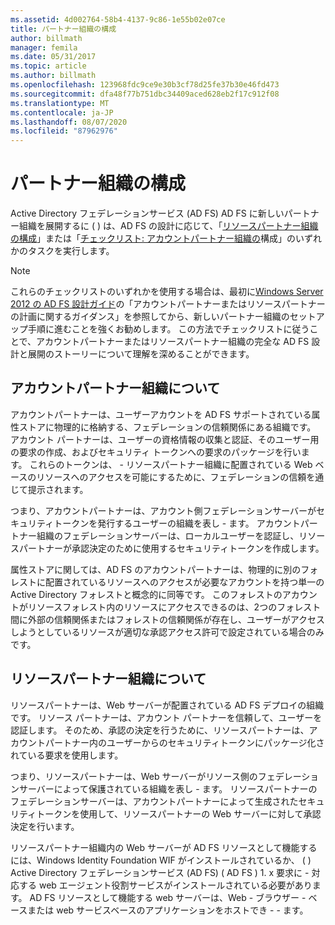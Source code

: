 ```yaml
---
ms.assetid: 4d002764-58b4-4137-9c86-1e55b02e07ce
title: パートナー組織の構成
author: billmath
manager: femila
ms.date: 05/31/2017
ms.topic: article
ms.author: billmath
ms.openlocfilehash: 123968fdc9ce9e30b3cf78d25fe37b30e46fd473
ms.sourcegitcommit: dfa48f77b751dbc34409aced628eb2f17c912f08
ms.translationtype: MT
ms.contentlocale: ja-JP
ms.lasthandoff: 08/07/2020
ms.locfileid: "87962976"
---
```

# <a name="configuring-partner-organizations"></a>パートナー組織の構成

Active Directory フェデレーションサービス (AD FS) AD FS に新しいパートナー組織を展開するに \( \) は、AD FS の設計に応じて、「[リソースパートナー組織の構成](Checklist--Configuring-the-Resource-Partner-Organization.md)」または「[チェックリスト: アカウントパートナー組織の](Checklist--Configuring-the-Account-Partner-Organization.md)構成」のいずれかのタスクを実行します。

> [!NOTE]
> これらのチェックリストのいずれかを使用する場合は、最初に[Windows Server 2012 の AD FS 設計ガイド](../design/ad-fs-design-guide-in-windows-server-2012.md)の「アカウントパートナーまたはリソースパートナーの計画に関するガイダンス」を参照してから、新しいパートナー組織のセットアップ手順に進むことを強くお勧めします。 この方法でチェックリストに従うことで、アカウントパートナーまたはリソースパートナー組織の完全な AD FS 設計と展開のストーリーについて理解を深めることができます。

## <a name="about-account-partner-organizations"></a>アカウントパートナー組織について
アカウントパートナーは、ユーザーアカウントを AD FS サポートされている属性ストアに物理的に格納する、フェデレーションの信頼関係にある組織です。 アカウント パートナーは、ユーザーの資格情報の収集と認証、そのユーザー用の要求の作成、およびセキュリティ トークンへの要求のパッケージを行います。 これらのトークンは、 \- リソースパートナー組織に配置されている Web ベースのリソースへのアクセスを可能にするために、フェデレーションの信頼を通じて提示されます。

つまり、アカウントパートナーは、アカウント側フェデレーションサーバーがセキュリティトークンを発行するユーザーの組織を表し \- ます。 アカウントパートナー組織のフェデレーションサーバーは、ローカルユーザーを認証し、リソースパートナーが承認決定のために使用するセキュリティトークンを作成します。

属性ストアに関しては、AD FS のアカウントパートナーは、物理的に別のフォレストに配置されているリソースへのアクセスが必要なアカウントを持つ単一の Active Directory フォレストと概念的に同等です。 このフォレストのアカウントがリソースフォレスト内のリソースにアクセスできるのは、2つのフォレスト間に外部の信頼関係またはフォレストの信頼関係が存在し、ユーザーがアクセスしようとしているリソースが適切な承認アクセス許可で設定されている場合のみです。

## <a name="about-resource-partner-organizations"></a>リソースパートナー組織について
リソースパートナーは、Web サーバーが配置されている AD FS デプロイの組織です。 リソース パートナーは、アカウント パートナーを信頼して、ユーザーを認証します。 そのため、承認の決定を行うために、リソースパートナーは、アカウントパートナー内のユーザーからのセキュリティトークンにパッケージ化されている要求を使用します。

つまり、リソースパートナーは、Web サーバーがリソース側のフェデレーションサーバーによって保護されている組織を表し \- ます。 リソースパートナーのフェデレーションサーバーは、アカウントパートナーによって生成されたセキュリティトークンを使用して、リソースパートナーの Web サーバーに対して承認決定を行います。

リソースパートナー組織内の Web サーバーが AD FS リソースとして機能するには、Windows Identity Foundation WIF がインストールされているか、 \( \) Active Directory フェデレーションサービス (AD FS) \( AD FS \) 1. x 要求に \- 対応する web エージェント役割サービスがインストールされている必要があります。 AD FS リソースとして機能する web サーバーは、Web \- ブラウザー \- ベースまたは web サービスベースのアプリケーションをホストでき \- \- ます。
